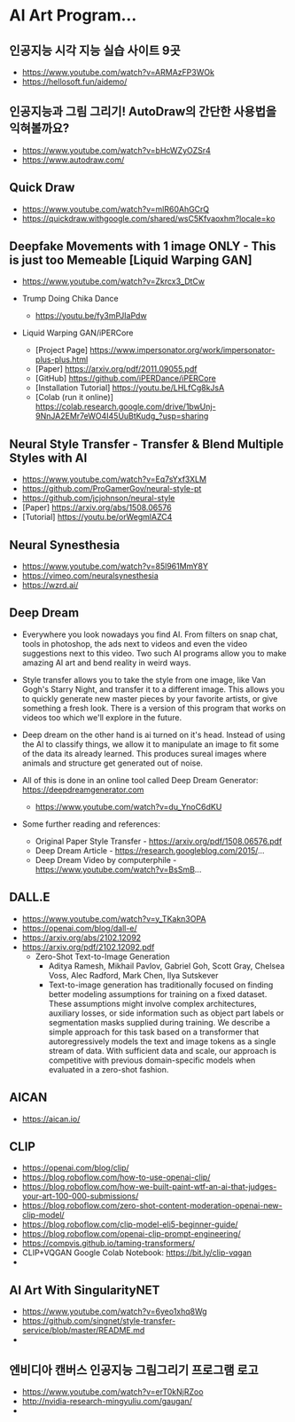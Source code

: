 # AI Art Program...

## 인공지능 시각 지능 실습 사이트 9곳
* https://www.youtube.com/watch?v=ARMAzFP3WOk
* https://hellosoft.fun/aidemo/


## 인공지능과 그림 그리기! AutoDraw의 간단한 사용법을 익혀볼까요?
* https://www.youtube.com/watch?v=bHcWZyOZSr4
* https://www.autodraw.com/


## Quick Draw
* https://www.youtube.com/watch?v=mlR60AhGCrQ
* https://quickdraw.withgoogle.com/shared/wsC5Kfvaoxhm?locale=ko


## Deepfake Movements with 1 image ONLY - This is just too Memeable [Liquid Warping GAN]
* https://www.youtube.com/watch?v=Zkrcx3_DtCw
* Trump Doing Chika Dance
  - https://youtu.be/fy3mPJIaPdw

* Liquid Warping GAN/iPERCore
  - [Project Page] https://www.impersonator.org/work/impersonator-plus-plus.html
  - [Paper] https://arxiv.org/pdf/2011.09055.pdf
  - [GitHub] https://github.com/iPERDance/iPERCore
  - [Installation Tutorial] https://youtu.be/LHLfCg8kJsA
  - [Colab (run it online)] https://colab.research.google.com/drive/1bwUnj-9NnJA2EMr7eWO4I45UuBtKudg_?usp=sharing


## Neural Style Transfer - Transfer & Blend Multiple Styles with AI
* https://www.youtube.com/watch?v=Eq7sYxf3XLM
* https://github.com/ProGamerGov/neural-style-pt
* https://github.com/jcjohnson/neural-style
* [Paper] https://arxiv.org/abs/1508.06576
* [Tutorial] https://youtu.be/orWegmlAZC4


## Neural Synesthesia
* https://www.youtube.com/watch?v=85l961MmY8Y
* https://vimeo.com/neuralsynesthesia
* https://wzrd.ai/


## Deep Dream
* Everywhere you look nowadays you find AI. From filters on snap chat, tools in photoshop, the ads next to videos and even the video suggestions next to this video. Two such AI programs allow you to make amazing AI art and bend reality in weird ways.

* Style transfer allows you to take the style from one image, like Van Gogh's Starry Night, and transfer it to a different image. This allows you to quickly generate new master pieces by your favorite artists, or give something a fresh look. There is a version of this program that works on videos too which we'll explore in the future.

* Deep dream on the other hand is ai turned on it's head. Instead of using the AI to classify things, we allow it to manipulate an image to fit some of the data its already learned. This produces sureal images where animals and structure get generated out of noise.

* All of this is done in an online tool called Deep Dream Generator: https://deepdreamgenerator.com
  - https://www.youtube.com/watch?v=du_YnoC6dKU

* Some further reading and references:

  - Original Paper Style Transfer - https://arxiv.org/pdf/1508.06576.pdf
  - Deep Dream Article - https://research.googleblog.com/2015/...
  - Deep Dream Video by computerphile - https://www.youtube.com/watch?v=BsSmB...


## DALL.E
* https://www.youtube.com/watch?v=y_TKakn3OPA
* https://openai.com/blog/dall-e/
* https://arxiv.org/abs/2102.12092
* https://arxiv.org/pdf/2102.12092.pdf
  - Zero-Shot Text-to-Image Generation
    - Aditya Ramesh, Mikhail Pavlov, Gabriel Goh, Scott Gray, Chelsea Voss, Alec Radford, Mark Chen, Ilya Sutskever
    - Text-to-image generation has traditionally focused on finding better modeling assumptions for training on a fixed dataset. These assumptions might involve complex architectures, auxiliary losses, or side information such as object part labels or segmentation masks supplied during training. We describe a simple approach for this task based on a transformer that autoregressively models the text and image tokens as a single stream of data. With sufficient data and scale, our approach is competitive with previous domain-specific models when evaluated in a zero-shot fashion.

## AICAN
* https://aican.io/

## CLIP
* https://openai.com/blog/clip/
* https://blog.roboflow.com/how-to-use-openai-clip/
* https://blog.roboflow.com/how-we-built-paint-wtf-an-ai-that-judges-your-art-100-000-submissions/
* https://blog.roboflow.com/zero-shot-content-moderation-openai-new-clip-model/
* https://blog.roboflow.com/clip-model-eli5-beginner-guide/
* https://blog.roboflow.com/openai-clip-prompt-engineering/
* https://compvis.github.io/taming-transformers/
* CLIP+VQGAN Google Colab Notebook: https://bit.ly/clip-vqgan
* 

## AI Art With SingularityNET
* https://www.youtube.com/watch?v=6yeo1xhq8Wg
* https://github.com/singnet/style-transfer-service/blob/master/README.md
* 

## 엔비디아 캔버스 인공지능 그림그리기 프로그램 로고
* https://www.youtube.com/watch?v=erT0kNjRZoo
* http://nvidia-research-mingyuliu.com/gaugan/
* 
